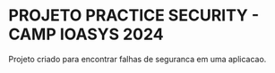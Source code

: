 
# PROJETO PRACTICE SECURITY - CAMP IOASYS 2024 

Projeto criado para encontrar falhas de seguranca em uma aplicacao.
